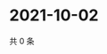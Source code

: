 # 2021-10-02

共 0 条

<!-- BEGIN -->
<!-- 最后更新时间 Sat Oct 02 2021 10:02:46 GMT+0800 (China Standard Time) -->

<!-- END -->
